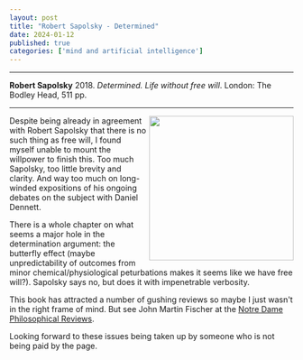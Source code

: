 ```yaml
---
layout: post
title: "Robert Sapolsky - Determined"
date: 2024-01-12
published: true
categories: ['mind and artificial intelligence']
---
```



***
<b>Robert Sapolsky</b> 2018. _Determined. Life without free will_. London: The Bodley Head, 511 pp.

***

<img align="right"  width="256" src="https://ndpr.nd.edu/assets/548980/300x480/determined.jpg" alt="">  

Despite being already in agreement with Robert Sapolsky that there is no such thing as free will, I found myself unable to mount the willpower to finish this.  Too much Sapolsky, too little brevity and clarity.  And way too much on long-winded expositions of his ongoing debates on the subject with Daniel Dennett.  

There is a whole chapter on what seems a major hole in the determination argument: the butterfly effect (maybe unpredictability of outcomes from minor chemical/physiological peturbations makes it seems like we have free will?).  Sapolsky says no, but does it with impenetrable verbosity.

This book has attracted a number of gushing reviews so maybe I just wasn't in the right frame of mind. But see John Martin Fischer at the [Notre Dame Philosophical Reviews](https://ndpr.nd.edu/reviews/determined-a-science-of-life-without-free-will/).

Looking forward to these issues being taken up by someone who is not being paid by the page.

